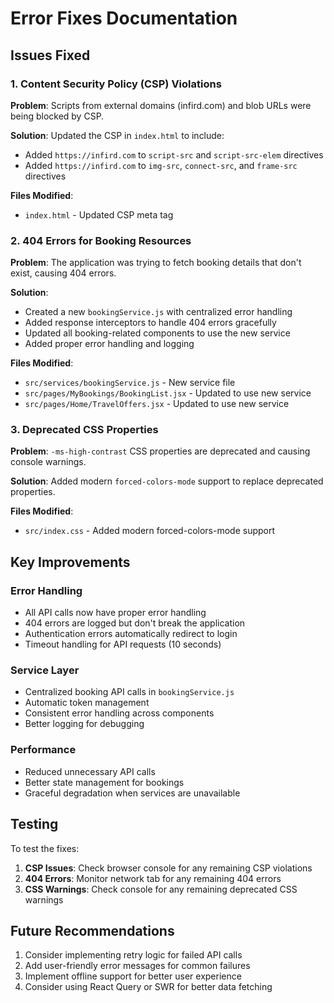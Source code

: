 # Error Fixes Documentation

## Issues Fixed

### 1. Content Security Policy (CSP) Violations

**Problem**: Scripts from external domains (infird.com) and blob URLs were being blocked by CSP.

**Solution**: Updated the CSP in `index.html` to include:
- Added `https://infird.com` to `script-src` and `script-src-elem` directives
- Added `https://infird.com` to `img-src`, `connect-src`, and `frame-src` directives

**Files Modified**:
- `index.html` - Updated CSP meta tag

### 2. 404 Errors for Booking Resources

**Problem**: The application was trying to fetch booking details that don't exist, causing 404 errors.

**Solution**: 
- Created a new `bookingService.js` with centralized error handling
- Added response interceptors to handle 404 errors gracefully
- Updated all booking-related components to use the new service
- Added proper error handling and logging

**Files Modified**:
- `src/services/bookingService.js` - New service file
- `src/pages/MyBookings/BookingList.jsx` - Updated to use new service
- `src/pages/Home/TravelOffers.jsx` - Updated to use new service

### 3. Deprecated CSS Properties

**Problem**: `-ms-high-contrast` CSS properties are deprecated and causing console warnings.

**Solution**: Added modern `forced-colors-mode` support to replace deprecated properties.

**Files Modified**:
- `src/index.css` - Added modern forced-colors-mode support

## Key Improvements

### Error Handling
- All API calls now have proper error handling
- 404 errors are logged but don't break the application
- Authentication errors automatically redirect to login
- Timeout handling for API requests (10 seconds)

### Service Layer
- Centralized booking API calls in `bookingService.js`
- Automatic token management
- Consistent error handling across components
- Better logging for debugging

### Performance
- Reduced unnecessary API calls
- Better state management for bookings
- Graceful degradation when services are unavailable

## Testing

To test the fixes:

1. **CSP Issues**: Check browser console for any remaining CSP violations
2. **404 Errors**: Monitor network tab for any remaining 404 errors
3. **CSS Warnings**: Check console for any remaining deprecated CSS warnings

## Future Recommendations

1. Consider implementing retry logic for failed API calls
2. Add user-friendly error messages for common failures
3. Implement offline support for better user experience
4. Consider using React Query or SWR for better data fetching 